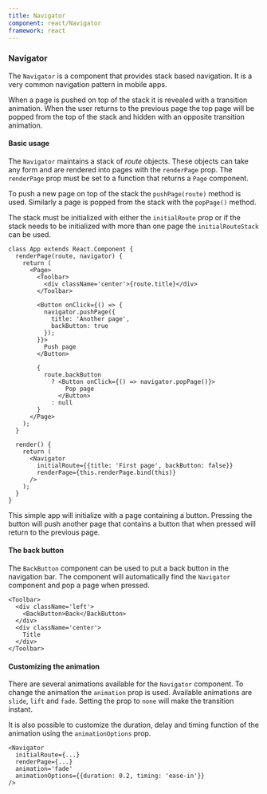 ```yaml
---
title: Navigator
component: react/Navigator
framework: react
---
```


### Navigator

The `Navigator` is a component that provides stack based navigation. It is a very common navigation pattern in mobile apps.

When a page is pushed on top of the stack it is revealed with a transition animation. When the user returns to the previous page the top page will be popped from the top of the stack and hidden with an opposite transition animation.

#### Basic usage

The `Navigator` maintains a stack of *route* objects. These objects can take any form and are rendered into pages with the `renderPage` prop. The `renderPage` prop must be set to a function that returns a `Page` component.

To push a new page on top of the stack the `pushPage(route)` method is used. Similarly a page is popped from the stack with the `popPage()` method.

The stack must be initialized with either the `initialRoute` prop or if the stack needs to be initialized with more than one page the `initialRouteStack` can be used.

```
class App extends React.Component {
  renderPage(route, navigator) {
    return (
      <Page>
        <Toolbar>
          <div className='center'>{route.title}</div>
        </Toolbar>

        <Button onClick={() => {
          navigator.pushPage({
            title: 'Another page',
            backButton: true
          });
        }}>
          Push page
        </Button>

        {
          route.backButton
            ? <Button onClick={() => navigator.popPage()}>
                Pop page
              </Button>
            : null
        }
      </Page>
    );
  }

  render() {
    return (
      <Navigator
        initialRoute={{title: 'First page', backButton: false}}
        renderPage={this.renderPage.bind(this)}
      />
    );
  }
}
```

This simple app will initialize with a page containing a button. Pressing the button will push another page that contains a button that when pressed will return to the previous page.

#### The back button

The `BackButton` component can be used to put a back button in the navigation bar. The component will automatically find the `Navigator` component and pop a page when pressed.

```
<Toolbar>
  <div className='left'>
    <BackButton>Back</BackButton>
  </div>
  <div className='center'>
    Title
  </div>
</Toolbar>
```

#### Customizing the animation

There are several animations available for the `Navigator` component. To change the animation the `animation` prop is used. Available animations are `slide`, `lift` and `fade`. Setting the prop to `none` will make the transition instant.

It is also possible to customize the duration, delay and timing function of the animation using the `animationOptions` prop.

```
<Navigator
  initialRoute={...}
  renderPage={...}
  animation='fade'
  animationOptions={{duration: 0.2, timing: 'ease-in'}}
/>
```
